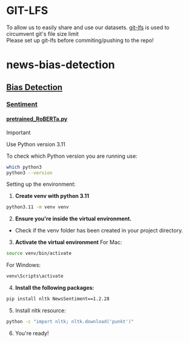 # GIT-LFS
To allow us to easily share and use our datasets. [git-lfs](https://git-lfs.com/) is used to circumvent git's file size limit      
Please set up git-lfs before commiting/pushing to the repo!

# news-bias-detection
## [Bias Detection](./BiasDetection/)
### [Sentiment](./BiasDetection/Sentiment/)
#### [pretrained_RoBERTa.py](./BiasDetection/Sentiment/pretrained_RoBERTa.py)
> [!IMPORTANT]
> Use Python version 3.11
> 
To check which Python version you are running use: 
```sh
which python3
python3 --version
```

Setting up the environment:
1. **Create venv with python 3.11** 

```sh
python3.11 -m venv venv
```

2. **Ensure you're inside the virtual environment.**
- Check if the venv folder has been created in your project directory.

3. **Activate the virtual environment**
For Mac: 
```sh 
source venv/bin/activate
```
For Windows:
```sh
venv\Scripts\activate
```
4. **Install the following packages:**
```sh
pip install nltk NewsSentiment==1.2.28
```
5. Install nltk resource:
```sh
python -c "import nltk; nltk.download('punkt')"
```
6. You're ready!